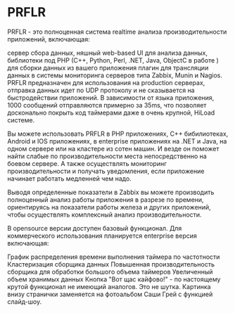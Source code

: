 PRFLR
=====

PRFLR - это полноценная система realtime анализа производительности приложений, включающая:

сервер сбора данных,
няшный web-based UI для анализа данных,
библиотеки под PHP (C++, Python, Perl, .NET, Java, ObjectC в работе ) для сборки данных из вашего приложения
плагин для трансляции данных в системы мониторинга серверов типа Zabbix, Munin и Nagios.
PRFLR предназначен для использования на production серверах, отправка данных идет по UDP протоколу и не сказывается на быстродействии приложений. В зависимости от языка приложения, 1000 сообщений отправляются примерно за 35ms, что позволяет досконально покрыть код таймерами даже в очень крупной, HiLoad системе.

Вы можете использовать PRFLR в PHP приложениях, C++ бибилиотеках, Android и IOS приложениях, в enterprise приложениях на .NET и Java, на одном сервере или на кластере из сотен машин. И везде он поможет найти слабые по производительности места непосредственно на боевом сервере. А также осуществлять мониторинг производительности и получать уведомления, если приложение начинает работать медленней чем надо.

Выводя определенные показатели в Zabbix вы можете производить полноценный анализ работы приложения в разрезе по времени, ориентируясь на показатели работы железа и других приложений, чтобы осуществлять комплексный анализ производительности.

В opensource версии доступен базовый функционал. Для коммерческого использования планируется enterprise версия включающая:

График распределения времени выполнения таймера по частотности
Кластеризация сборщика данных
Повышенная производительность сборщика для обработки большого объема таймеров
Увеличенный объем хранимых данных
Кнопка "Вот щас кайфово!" - по настоящему крутой функционал не имеющий аналогов. Это не шутка.
Картинка внизу странички заменяется на фотоальбом Саши Грей с функцией слайд-шоу.
